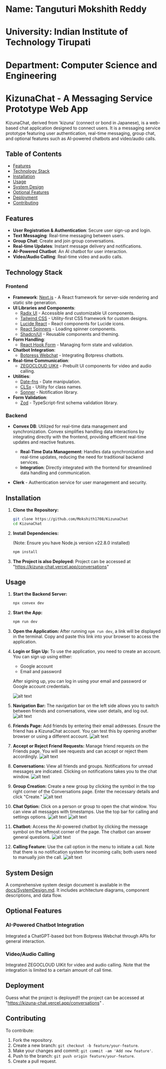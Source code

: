# Name: Tanguturi Mokshith Reddy
# University: Indian Institute of Technology Tirupati
# Department: Computer Science and Engineering

# KizunaChat - A Messaging Service Prototype Web App

KizunaChat, derived from 'kizuna' (connect or bond in Japanese), is a web-based chat application designed to connect users. It is a messaging service prototype featuring user authentication, real-time messaging, group chat, and optional features such as AI-powered chatbots and video/audio calls.

## Table of Contents

- [Features](#features)
- [Technology Stack](#technology-stack)
- [Installation](#installation)
- [Usage](#usage)
- [System Design](#system-design)
- [Optional Features](#optional-features)
- [Deployment](#deployment)
- [Contributing](#contributing)

## Features

- **User Registration & Authentication**: Secure user sign-up and login.
- **Text Messaging**: Real-time messaging between users.
- **Group Chat**: Create and join group conversations.
- **Real-time Updates**: Instant message delivery and notifications.
- **AI-Powered Chatbot**: An AI chatbot for user interaction.
- **Video/Audio Calling**: Real-time video and audio calls.

## Technology Stack

### Frontend

- **Framework**: [Next.js](https://nextjs.org/) - A React framework for server-side rendering and static site generation.
- **UI Libraries and Components**:
  - [Radix UI](https://www.radix-ui.com/) - Accessible and customizable UI components.
  - [Tailwind CSS](https://tailwindcss.com/) - Utility-first CSS framework for custom designs.
  - [Lucide React](https://lucide.dev/) - React components for Lucide icons.
  - [React Spinners](https://www.npmjs.com/package/react-spinners) - Loading spinner components.
  - [Shadcn/UI](https://shadcn.dev/) - Reusable components and theming.
- **Form Handling**:
  - [React Hook Form](https://react-hook-form.com/) - Managing form state and validation.
- **Chatbot Integration**:
  - [Botpress Webchat](https://botpress.com/) - Integrating Botpress chatbots.
- **Real-time Communication**:
  - [ZEGOCLOUD UIKit](https://www.zegocloud.com/) - Prebuilt UI components for video and audio calling.
- **Utilities**:
  - [Date-fns](https://date-fns.org/) - Date manipulation.
  - [CLSx](https://www.npmjs.com/package/clsx) - Utility for class names.
  - [Sonner](https://www.npmjs.com/package/sonner) - Notification library.
- **Form Validation**:
  - [Zod](https://zod.dev/) - TypeScript-first schema validation library.

### Backend

- **Convex DB**: Utilized for real-time data management and synchronization. Convex simplifies handling data interactions by integrating directly with the frontend, providing efficient real-time updates and reactive features.
  - **Real-Time Data Management**: Handles data synchronization and real-time updates, reducing the need for traditional backend services.
  - **Integration**: Directly integrated with the frontend for streamlined data handling and communication.

- **Clerk** - Authentication service for user management and security.

## Installation

1. **Clone the Repository:**

    ```bash
    git clone https://github.com/Mokshith1708/KizunaChat
    cd KizunaChat
    ```

2. **Install Dependencies:**

    (Note: Ensure you have Node.js version v22.8.0 installed)
    ```bash
    npm install
    ```

3. **The Project is also Deployed:**
    Project can be accessed at "https://kizuna-chat.vercel.app/conversations"

## Usage

1. **Start the Backend Server:**

    ```bash
    npx convex dev
    ```

2. **Start the App:**

    ```bash
    npm run dev
    ```

3. **Open the Application:**
   After running `npm run dev`, a link will be displayed in the terminal. Copy and paste this link into your browser to access the application.

4. **Login or Sign Up:**
   To use the application, you need to create an account. You can sign up using either:
   - Google account
   - Email and password
   
   After signing up, you can log in using your email and password or Google account credentials.

   ![alt text](public/image.png)

5. **Navigation Bar:**
   The navigation bar on the left side allows you to switch between friends and conversations, view user details, and log out.
   ![alt text](public/image-7.png)

6. **Friends Page:**
   Add friends by entering their email addresses. Ensure the friend has a KizunaChat account. You can test this by opening another browser or using a different account.
    ![alt text](public/image-1.png)


7. **Accept or Reject Friend Requests:**
   Manage friend requests on the Friends page. You will see requests and can accept or reject them accordingly.
   ![alt text](public/image-2.png)

8. **Conversations:**
   View all friends and groups. Notifications for unread messages are indicated. Clicking on notifications takes you to the chat window.
    ![alt text](public/image-3.png)

9. **Group Creation:**
   Create a new group by clicking the symbol in the top right corner of the Conversations page. Enter the necessary details and click "Create."
   ![alt text](public/image-4.png)

10. **Chat Option:**
    Click on a person or group to open the chat window. You can view all messages with timestamps. Use the top bar for calling and settings options.
    ![alt text](public/image-5.png)
    ![alt text](public/image-6.png)


11. **Chatbot:**
    Access the AI-powered chatbot by clicking the message symbol on the leftmost corner of the page. The chatbot can answer general questions.
    ![alt text](public/image-8.png)

12. **Calling Feature:**
    Use the call option in the menu to initiate a call. Note that there is no notification system for incoming calls; both users need to manually join the call.
    ![alt text](public/image-9.png)

## System Design

A comprehensive system design document is available in the [docs/SystemDesign.md](docs/SystemDesign.md). It includes architecture diagrams, component descriptions, and data flow.

## Optional Features

### AI-Powered Chatbot Integration
Integrated a ChatGPT-based bot from Botpress Webchat through APIs for general interaction.

### Video/Audio Calling
Integrated ZEGOCLOUD UIKit for video and audio calling. Note that the integration is limited to a certain amount of call time.

## Deployment
Guess what the project is deployed!! the project can be accessed at "https://kizuna-chat.vercel.app/conversations"
. 

## Contributing

To contribute:

1. Fork the repository.
2. Create a new branch: `git checkout -b feature/your-feature`.
3. Make your changes and commit: `git commit -am 'Add new feature'`.
4. Push to the branch: `git push origin feature/your-feature`.
5. Create a pull request.

